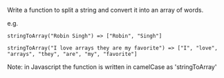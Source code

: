 Write a function to split a string and convert it into an array of words.

e.g.

```
stringToArray("Robin Singh") => ["Robin", "Singh"]

stringToArray("I love arrays they are my favorite") => ["I", "love", "arrays", "they", "are", "my", "favorite"]
```

Note: in Javascript the function is written in camelCase as 'stringToArray'
